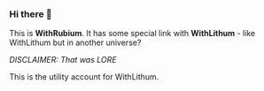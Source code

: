 ### Hi there 👋

This is **WithRubium**. It has some special link with **WithLithum** - like WithLithum but in another universe?

_DISCLAIMER: That was LORE_

This is the utility account for WithLithum.

